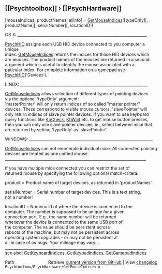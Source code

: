 ## [[Psychtoolbox]] &#8250; [[PsychHardware]]

[mouseIndices, productNames, allInfo] = [GetMouseIndices](GetMouseIndices)([typeOnly][, productName][, serialNumber][, locationID])  
  
OS X: \_\_\_\_\_\_\_\_\_\_\_\_\_\_\_\_\_\_\_\_\_\_\_\_\_\_\_\_\_\_\_\_\_\_\_\_\_\_\_\_\_\_\_\_\_\_\_\_\_\_\_\_\_\_\_\_\_\_\_\_\_\_\_\_\_\_\_  
  
[PsychHID](PsychHID) assigns each USB HID device connected to you computer a unique  
index. [GetMouseIndices](GetMouseIndices) returns the indices for those HID devices which  
are mouses. The product names of the mouses are returned in a second  
argument which is useful to identify the mouse associated with a  
paticular index. For complete information on a gamepad use  
[PsychHID](PsychHID)('Devices').  
  
LINUX: \_\_\_\_\_\_\_\_\_\_\_\_\_\_\_\_\_\_\_\_\_\_\_\_\_\_\_\_\_\_\_\_\_\_\_\_\_\_\_\_\_\_\_\_\_\_\_\_\_\_\_\_\_\_\_\_\_\_\_\_\_\_\_\_\_\_  
  
[GetMouseIndices](GetMouseIndices) allows selection of different types of pointing devices  
via the optional 'typeOnly' argument:  
'masterPointer' will only return indices of so called "master pointer"  
devices. These correspond to visible mouse cursors. 'slavePointer' will  
only return indices of slave pointer devices. If you want to use keyboard  
query functions like [KbCheck](KbCheck), [KbWait](KbWait) etc. to get mouse button presses,  
then you can only use slave pointer devices, ie., select between mice that  
are returned by setting 'typeOnly' as 'slavePointer'.  
  
WINDOWS: \_\_\_\_\_\_\_\_\_\_\_\_\_\_\_\_\_\_\_\_\_\_\_\_\_\_\_\_\_\_\_\_\_\_\_\_\_\_\_\_\_\_\_\_\_\_\_\_\_\_\_\_\_\_\_\_\_\_\_\_\_\_\_\_  
  
[GetMouseIndices](GetMouseIndices) can not enumerate individual mice. All connected pointing  
devices are treated as one unified mouse.  
\_\_\_\_\_\_\_\_\_\_\_\_\_\_\_\_\_\_\_\_\_\_\_\_\_\_\_\_\_\_\_\_\_\_\_\_\_\_\_\_\_\_\_\_\_\_\_\_\_\_\_\_\_\_\_\_\_\_\_\_\_\_\_\_\_\_\_\_\_\_\_\_\_  
  
If you have multiple mice connected you can restrict the set of  
returned mouse by specifying the following optional match-critera:  
  
product      = Product name of target devices, as returned in 'productNames'.  
  
serialNumber = Serial number of target devices. This is a text string,  
               not a number!  
  
locationID   = Numeric id of where the device is connected to the  
               computer. The number is supposed to be unique for a given  
               connection port. E.g., the same number will be returned  
               whenever the device is connected to the same USB port of  
               the computer. The value should be persistent across  
               reboots of the machine, but may not be persistent across  
               operating system upgrades - or may not be persistent at  
               all in case of os bugs. Your mileage may vary...  
\_\_\_\_\_\_\_\_\_\_\_\_\_\_\_\_\_\_\_\_\_\_\_\_\_\_\_\_\_\_\_\_\_\_\_\_\_\_\_\_\_\_\_\_\_\_\_\_\_\_\_\_\_\_\_\_\_\_\_\_\_\_\_\_\_\_\_\_\_\_\_\_\_  
see also: [GetKeyboardIndices](GetKeyboardIndices), [GetKeypadIndices](GetKeypadIndices), [GetGamepadIndices](GetGamepadIndices)  




<div class="code_header" style="text-align:right;">
  <span style="float:left;">Path&nbsp;&nbsp;</span> <span class="counter">Retrieve <a href=
  "https://raw.github.com/Psychtoolbox-3/Psychtoolbox-3/beta/Psychtoolbox/PsychHardware/GetMouseIndices.m">current version from GitHub</a> | View <a href=
  "https://github.com/Psychtoolbox-3/Psychtoolbox-3/commits/beta/Psychtoolbox/PsychHardware/GetMouseIndices.m">changelog</a></span>
</div>
<div class="code">
  <code>Psychtoolbox/PsychHardware/GetMouseIndices.m</code>
</div>

